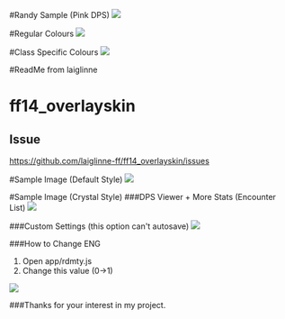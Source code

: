 #Randy Sample (Pink DPS)
![](https://puu.sh/sFVpw/7b5ba55cb6.jpg)

#Regular Colours
![](https://puu.sh/sFU3c/5caca5a424.jpg)

#Class Specific Colours
![](https://puu.sh/sFV5P/b99a5b9f1e.jpg)





#ReadMe from laiglinne

# ff14_overlayskin
## Issue
https://github.com/laiglinne-ff/ff14_overlayskin/issues


#Sample Image (Default Style)
![](https://github.com/laiglinne-ff/ff14_overlayskin/blob/master/images/preview_3.PNG?raw=true)

#Sample Image (Crystal Style)
###DPS Viewer + More Stats (Encounter List)
![](https://github.com/laiglinne-ff/ff14_overlayskin/blob/master/images/preview_1.PNG?raw=true)

###Custom Settings (this option can't autosave)
![](https://raw.githubusercontent.com/laiglinne-ff/ff14_overlayskin/695478d937b88692fa42df48c0cc19b95a7187e2/images/preview_2.PNG)

###How to Change ENG
1. Open app/rdmty.js
2. Change this value (0->1)

![](https://raw.githubusercontent.com/laiglinne-ff/ff14_overlayskin/695478d937b88692fa42df48c0cc19b95a7187e2/images/setting_0.PNG)

###Thanks for your interest in my project.
